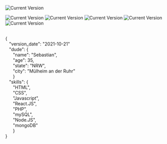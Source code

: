 ![Current Version](https://img.shields.io/badge/Readme-v0.3-00cc00.svg)

![Current Version](https://img.shields.io/badge/HTML-3d3c5a.svg)
![Current Version](https://img.shields.io/badge/CSS-1b8fe7.svg)
![Current Version](https://img.shields.io/badge/Javascript-e0c222.svg)
![Current Version](https://img.shields.io/badge/REACT-7ca286.svg)
![Current Version](https://img.shields.io/badge/Node.JS-3b4982.svg)

<br>{
<br>&nbsp;&nbsp;&nbsp;"version_date": "2021-10-21"
<br>&nbsp;&nbsp;&nbsp;"dude": {
<br>&nbsp;&nbsp;&nbsp;&nbsp;&nbsp;&nbsp;"name": "Sebastian",
<br>&nbsp;&nbsp;&nbsp;&nbsp;&nbsp;&nbsp;"age": 35,
<br>&nbsp;&nbsp;&nbsp;&nbsp;&nbsp;&nbsp;"state": "NRW",
<br>&nbsp;&nbsp;&nbsp;&nbsp;&nbsp;&nbsp;"city": "Mülheim an der Ruhr"
<br>&nbsp;&nbsp;&nbsp;&nbsp;&nbsp;&nbsp;}
<br>&nbsp;&nbsp;&nbsp;"skills": {
<br>&nbsp;&nbsp;&nbsp;&nbsp;&nbsp;&nbsp;"HTML",
<br>&nbsp;&nbsp;&nbsp;&nbsp;&nbsp;&nbsp;"CSS",
<br>&nbsp;&nbsp;&nbsp;&nbsp;&nbsp;&nbsp;"Javascript",
<br>&nbsp;&nbsp;&nbsp;&nbsp;&nbsp;&nbsp;"React.JS",
<br>&nbsp;&nbsp;&nbsp;&nbsp;&nbsp;&nbsp;"PHP",
<br>&nbsp;&nbsp;&nbsp;&nbsp;&nbsp;&nbsp;"mySQL",
<br>&nbsp;&nbsp;&nbsp;&nbsp;&nbsp;&nbsp;"Node.JS",
<br>&nbsp;&nbsp;&nbsp;&nbsp;&nbsp;&nbsp;"mongoDB"
<br>&nbsp;&nbsp;&nbsp;&nbsp;&nbsp;&nbsp;}
<br>}
    
